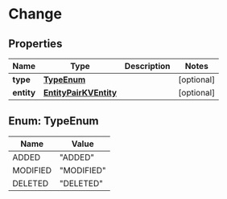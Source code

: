 

# Change


## Properties

| Name | Type | Description | Notes |
|------------ | ------------- | ------------- | -------------|
|**type** | [**TypeEnum**](#TypeEnum) |  |  [optional] |
|**entity** | [**EntityPairKVEntity**](EntityPairKVEntity.md) |  |  [optional] |



## Enum: TypeEnum

| Name | Value |
|---- | -----|
| ADDED | &quot;ADDED&quot; |
| MODIFIED | &quot;MODIFIED&quot; |
| DELETED | &quot;DELETED&quot; |



